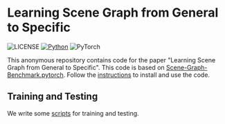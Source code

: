 # Learning Scene Graph from General to Specific

![LICENSE](https://img.shields.io/badge/license-MIT-green)
[![Python](https://img.shields.io/badge/python-3.7-blue.svg)](https://www.python.org/)
![PyTorch](https://img.shields.io/badge/pytorch-1.2.0-%237732a8)

This anonymous repository contains code for the paper "Learning Scene Graph from General to Specific". This code is based on [Scene-Graph-Benchmark.pytorch](https://github.com/KaihuaTang/Scene-Graph-Benchmark.pytorch). Follow the [instructions](https://github.com/KaihuaTang/Scene-Graph-Benchmark.pytorch) to install and use the code. 

## Training and Testing 
We write some [scripts](https://github.com/nobody-y/SSG-G2S/tree/main/scripts) for training and testing.


